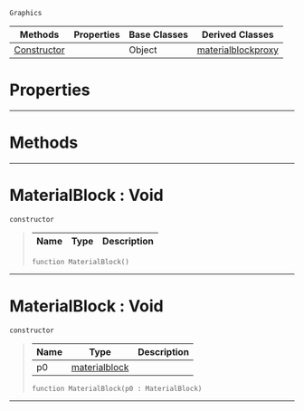  `Graphics`

|Methods|Properties|Base Classes|Derived Classes|
|---|---|---|---|
|[ Constructor](materialblock.md#materialblock-void)| |Object|[materialblockproxy](materialblockproxy.md)|


 #  Properties


---  
 #  Methods


---  
 #  MaterialBlock : Void

 `constructor`

> 
> |Name|Type|Description|
> |---|---|---|
> ``` lang=cpp, name=Nada
> function MaterialBlock()
> ``` 


---  
 #  MaterialBlock : Void

 `constructor`

> 
> |Name|Type|Description|
> |---|---|---|
> |p0|[materialblock](materialblock.md)| |
> ``` lang=cpp, name=Nada
> function MaterialBlock(p0 : MaterialBlock)
> ``` 


---  
 

 